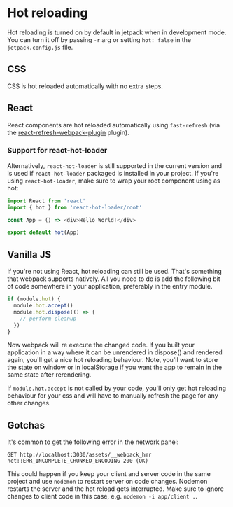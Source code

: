 # Hot reloading

Hot reloading is turned on by default in jetpack when in development mode. You can turn it off by passing `-r` arg or setting `hot: false` in the `jetpack.config.js` file.

## CSS

CSS is hot reloaded automatically with no extra steps.

## React

React components are hot reloaded automatically using `fast-refresh` (via the [react-refresh-webpack-plugin](https://github.com/pmmmwh/react-refresh-webpack-plugin) plugin).

### Support for react-hot-loader

Alternatively, `react-hot-loader` is still supported in the current version and is used if `react-hot-loader` packaged is installed in your project. If you're using `react-hot-loader`, make sure to wrap your root component using as hot: 

```js
import React from 'react'
import { hot } from 'react-hot-loader/root'

const App = () => <div>Hello World!</div>

export default hot(App)
```

## Vanilla JS

If you're not using React, hot reloading can still be used. That's something that webpack supports natively. All you need to do is add the following bit of code somewhere in your application, preferably in the entry module.

```js
if (module.hot) {
  module.hot.accept()
  module.hot.dispose(() => {
    // perform cleanup
  })
}
```

Now webpack will re execute the changed code. If you built your application in a way where it can be unrendered in dispose() and rendered again, you'll get a nice hot reloading behaviour. Note, you'll want to store the state on window or in localStorage if you want the app to remain in the same state after rerendering.

If `module.hot.accept` is not called by your code, you'll only get hot reloading behaviour for your css and will have to manually refresh the page for any other changes.

## Gotchas

It's common to get the following error in the network panel:

```
GET http://localhost:3030/assets/__webpack_hmr net::ERR_INCOMPLETE_CHUNKED_ENCODING 200 (OK)
```

This could happen if you keep your client and server code in the same project and use `nodemon` to restart server on code changes. Nodemon restarts the server and the hot reload gets interrupted. Make sure to ignore changes to client code in this case, e.g. `nodemon -i app/client .`.
